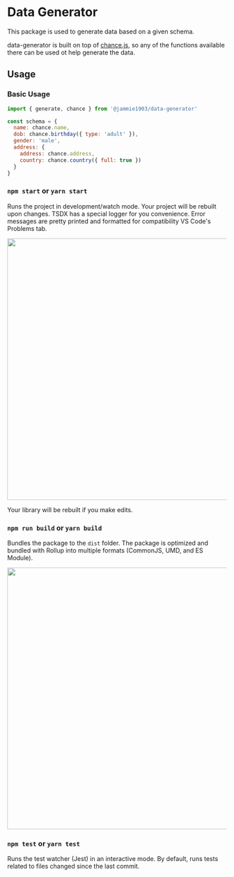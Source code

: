 # Data Generator

This package is used to generate data based on a given schema.

data-generator is built on top of [chance.js](https://chancejs.com/), so any of the functions available there can be used ot help generate the data.

## Usage

### Basic Usage

```js
import { generate, chance } from '@jammie1903/data-generator'

const schema = {
  name: chance.name,
  dob: chance.birthday({ type: 'adult' }),
  gender: 'male',
  address: {
    address: chance.address,
    country: chance.country({ full: true })
  }
}


```

### `npm start` or `yarn start`

Runs the project in development/watch mode. Your project will be rebuilt upon changes. TSDX has a special logger for you convenience. Error messages are pretty printed and formatted for compatibility VS Code's Problems tab.

<img src="https://user-images.githubusercontent.com/4060187/52168303-574d3a00-26f6-11e9-9f3b-71dbec9ebfcb.gif" width="600" />

Your library will be rebuilt if you make edits.

### `npm run build` or `yarn build`

Bundles the package to the `dist` folder.
The package is optimized and bundled with Rollup into multiple formats (CommonJS, UMD, and ES Module).

<img src="https://user-images.githubusercontent.com/4060187/52168322-a98e5b00-26f6-11e9-8cf6-222d716b75ef.gif" width="600" />

### `npm test` or `yarn test`

Runs the test watcher (Jest) in an interactive mode.
By default, runs tests related to files changed since the last commit.
